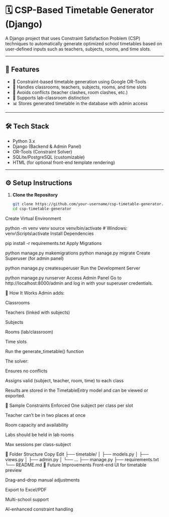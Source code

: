 # 🗓️ CSP-Based Timetable Generator (Django)

A Django project that uses Constraint Satisfaction Problem (CSP) techniques to automatically generate optimized school timetables based on user-defined inputs such as teachers, subjects, rooms, and time slots.

---

## 🚀 Features

- 🎯 Constraint-based timetable generation using Google OR-Tools
- 🏫 Handles classrooms, teachers, subjects, rooms, and time slots
- 📌 Avoids conflicts (teacher clashes, room clashes, etc.)
- 🧪 Supports lab-classroom distinction
- 📊 Stores generated timetable in the database with admin access

---

## 🛠️ Tech Stack

- Python 3.x
- Django (Backend & Admin Panel)
- OR-Tools (Constraint Solver)
- SQLite/PostgreSQL (customizable)
- HTML (for optional front-end template rendering)

---

## ⚙️ Setup Instructions

1. **Clone the Repository**
   ```bash
   git clone https://github.com/your-username/csp-timetable-generator.git
   cd csp-timetable-generator
Create Virtual Environment

python -m venv venv
source venv/bin/activate  # Windows: venv\Scripts\activate
Install Dependencies

pip install -r requirements.txt
Apply Migrations

python manage.py makemigrations
python manage.py migrate
Create Superuser (for admin panel)

python manage.py createsuperuser
Run the Development Server


python manage.py runserver
Access Admin Panel Go to http://localhost:8000/admin and log in with your superuser credentials.


🧠 How It Works
Admin adds:

Classrooms

Teachers (linked with subjects)

Subjects

Rooms (lab/classroom)

Time slots

Run the generate_timetable() function

The solver:

Ensures no conflicts

Assigns valid (subject, teacher, room, time) to each class

Results are stored in the TimetableEntry model and can be viewed or exported.

📌 Sample Constraints Enforced
One subject per class per slot

Teacher can’t be in two places at once

Room capacity and availability

Labs should be held in lab rooms

Max sessions per class-subject

📂 Folder Structure
Copy
Edit
├── timetable/
│   ├── models.py
│   ├── views.py
│   ├── admin.py
│   └── ...
├── manage.py
├── requirements.txt
└── README.md
🧪 Future Improvements
Front-end UI for timetable preview

Drag-and-drop manual adjustments

Export to Excel/PDF

Multi-school support

AI-enhanced constraint handling




